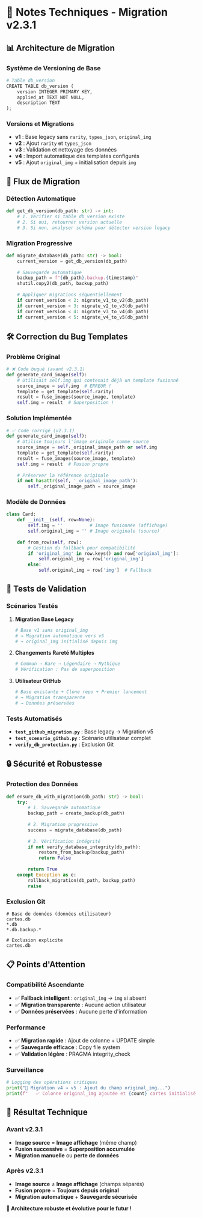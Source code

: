 # 🔧 Notes Techniques - Migration v2.3.1

## 📊 Architecture de Migration

### Système de Versioning de Base
```python
# Table db_version
CREATE TABLE db_version (
    version INTEGER PRIMARY KEY,
    applied_at TEXT NOT NULL,
    description TEXT
);
```

### Versions et Migrations
- **v1** : Base legacy sans `rarity`, `types_json`, `original_img`
- **v2** : Ajout `rarity` et `types_json`
- **v3** : Validation et nettoyage des données
- **v4** : Import automatique des templates configurés
- **v5** : Ajout `original_img` + initialisation depuis `img`

## 🔄 Flux de Migration

### Détection Automatique
```python
def get_db_version(db_path: str) -> int:
    # 1. Vérifier si table db_version existe
    # 2. Si oui, retourner version actuelle
    # 3. Si non, analyser schéma pour détecter version legacy
```

### Migration Progressive
```python
def migrate_database(db_path: str) -> bool:
    current_version = get_db_version(db_path)
    
    # Sauvegarde automatique
    backup_path = f"{db_path}.backup.{timestamp}"
    shutil.copy2(db_path, backup_path)
    
    # Appliquer migrations séquentiellement
    if current_version < 2: migrate_v1_to_v2(db_path)
    if current_version < 3: migrate_v2_to_v3(db_path)
    if current_version < 4: migrate_v3_to_v4(db_path)
    if current_version < 5: migrate_v4_to_v5(db_path)
```

## 🛠️ Correction du Bug Templates

### Problème Original
```python
# ❌ Code bugué (avant v2.3.1)
def generate_card_image(self):
    # Utilisait self.img qui contenait déjà un template fusionné
    source_image = self.img  # ERREUR !
    template = get_template(self.rarity)
    result = fuse_images(source_image, template)
    self.img = result  # Superposition !
```

### Solution Implémentée
```python
# ✅ Code corrigé (v2.3.1)
def generate_card_image(self):
    # Utilise toujours l'image originale comme source
    source_image = self._original_image_path or self.img
    template = get_template(self.rarity)
    result = fuse_images(source_image, template)
    self.img = result  # Fusion propre
    
    # Préserver la référence originale
    if not hasattr(self, '_original_image_path'):
        self._original_image_path = source_image
```

### Modèle de Données
```python
class Card:
    def __init__(self, row=None):
        self.img = ''          # Image fusionnée (affichage)
        self.original_img = '' # Image originale (source)
        
    def from_row(self, row):
        # Gestion du fallback pour compatibilité
        if 'original_img' in row.keys() and row['original_img']:
            self.original_img = row['original_img']
        else:
            self.original_img = row['img']  # Fallback
```

## 🧪 Tests de Validation

### Scénarios Testés
1. **Migration Base Legacy**
   ```python
   # Base v1 sans original_img
   # → Migration automatique vers v5
   # → original_img initialisé depuis img
   ```

2. **Changements Rareté Multiples**
   ```python
   # Commun → Rare → Légendaire → Mythique
   # Vérification : Pas de superposition
   ```

3. **Utilisateur GitHub**
   ```python
   # Base existante + Clone repo + Premier lancement
   # → Migration transparente
   # → Données préservées
   ```

### Tests Automatisés
- **`test_github_migration.py`** : Base legacy → Migration v5
- **`test_scenario_github.py`** : Scénario utilisateur complet
- **`verify_db_protection.py`** : Exclusion Git

## 🔒 Sécurité et Robustesse

### Protection des Données
```python
def ensure_db_with_migration(db_path: str) -> bool:
    try:
        # 1. Sauvegarde automatique
        backup_path = create_backup(db_path)
        
        # 2. Migration progressive
        success = migrate_database(db_path)
        
        # 3. Vérification intégrité
        if not verify_database_integrity(db_path):
            restore_from_backup(backup_path)
            return False
            
        return True
    except Exception as e:
        rollback_migration(db_path, backup_path)
        raise
```

### Exclusion Git
```gitignore
# Base de données (données utilisateur)
cartes.db
*.db
*.db.backup.*

# Exclusion explicite
cartes.db
```

## 📋 Points d'Attention

### Compatibilité Ascendante
- ✅ **Fallback intelligent** : `original_img` → `img` si absent
- ✅ **Migration transparente** : Aucune action utilisateur
- ✅ **Données préservées** : Aucune perte d'information

### Performance
- ✅ **Migration rapide** : Ajout de colonne + UPDATE simple
- ✅ **Sauvegarde efficace** : Copy file system
- ✅ **Validation légère** : PRAGMA integrity_check

### Surveillance
```python
# Logging des opérations critiques
print("🔄 Migration v4 → v5 : Ajout du champ original_img...")
print(f"   ✅ Colonne original_img ajoutée et {count} cartes initialisées")
```

## 🎯 Résultat Technique

### Avant v2.3.1
- **Image source** = **Image affichage** (même champ)
- **Fusion successive** = **Superposition accumulée**
- **Migration manuelle** ou **perte de données**

### Après v2.3.1
- **Image source** ≠ **Image affichage** (champs séparés)
- **Fusion propre** = **Toujours depuis original**
- **Migration automatique** + **Sauvegarde sécurisée**

**🎉 Architecture robuste et évolutive pour le futur !**
